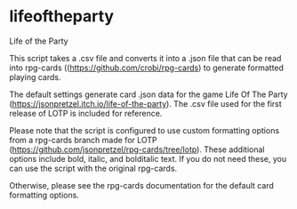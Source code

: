 # lifeoftheparty
Life of the Party

This script takes a .csv file and converts it into a .json file that can be read into rpg-cards ((https://github.com/crobi/rpg-cards) to generate formatted playing cards.  

The default settings generate card .json data for the game Life Of The Party (https://jsonpretzel.itch.io/life-of-the-party). The .csv file used for the first release of LOTP is included for reference.

Please note that the script is configured to use custom formatting options from a rpg-cards branch made for LOTP (https://github.com/jsonpretzel/rpg-cards/tree/lotp). These additional options include bold, italic, and bolditalic text. If you do not need these, you can use the script with the original rpg-cards. 

Otherwise, please see the rpg-cards documentation for the default card formatting options.

